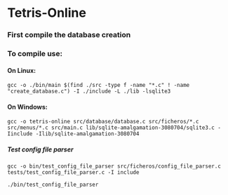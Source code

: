 # Tetris-Online

### First compile the database creation 

### To compile use:
#### On Linux:
```
gcc -o ./bin/main $(find ./src -type f -name "*.c" ! -name "create_database.c") -I ./include -L ./lib -lsqlite3
```
#### On Windows:
```
gcc -o tetris-online src/database/database.c src/ficheros/*.c src/menus/*.c src/main.c lib/sqlite-amalgamation-3080704/sqlite3.c -Iinclude -Ilib/sqlite-amalgamation-3080704

```

##### Test config file parser
```
gcc -o bin/test_config_file_parser src/ficheros/config_file_parser.c tests/test_config_file_parser.c -I include
```

```
./bin/test_config_file_parser
```